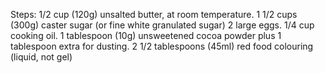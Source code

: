 Steps:
1/2 cup (120g) unsalted butter, at room temperature.
1 1/2 cups (300g) caster sugar (or fine white granulated sugar)
2 large eggs.
1/4 cup cooking oil.
1 tablespoon (10g) unsweetened cocoa powder plus 1 tablespoon extra for dusting.
2 1/2 tablespoons (45ml) red food colouring (liquid, not gel)